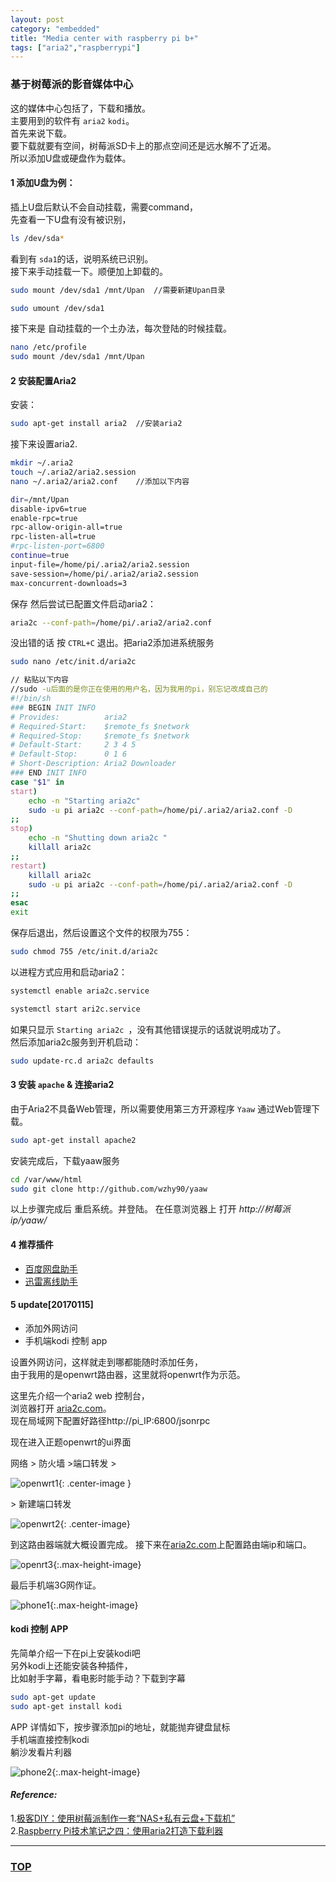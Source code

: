 ```yaml
---
layout: post
category: "embedded"
title: "Media center with raspberry pi b+"
tags: ["aria2","raspberrypi"]
---
```



### 基于树莓派的影音媒体中心  

<a name="top"></a>

这的媒体中心包括了，下载和播放。  
主要用到的软件有 `aria2` `kodi`。  
首先来说下载。  
要下载就要有空间，树莓派SD卡上的那点空间还是远水解不了近渴。  
所以添加U盘或硬盘作为载体。  

#### 1 添加U盘为例：  
插上U盘后默认不会自动挂载，需要command，  
先查看一下U盘有没有被识别，  

```bash
ls /dev/sda*
```

看到有 `sda1`的话，说明系统已识别。  
接下来手动挂载一下。顺便加上卸载的。  

```bash
sudo mount /dev/sda1 /mnt/Upan  //需要新建Upan目录

sudo umount /dev/sda1
```

接下来是 自动挂载的一个土办法，每次登陆的时候挂载。  

```bash
nano /etc/profile
sudo mount /dev/sda1 /mnt/Upan
```

#### 2 安装配置Aria2

安装：  

```bash
sudo apt-get install aria2  //安装aria2
```

接下来设置aria2.  

```bash
mkdir ~/.aria2
touch ~/.aria2/aria2.session
nano ~/.aria2/aria2.conf    //添加以下内容

dir=/mnt/Upan
disable-ipv6=true
enable-rpc=true
rpc-allow-origin-all=true
rpc-listen-all=true
#rpc-listen-port=6800
continue=true
input-file=/home/pi/.aria2/aria2.session 
save-session=/home/pi/.aria2/aria2.session 
max-concurrent-downloads=3

```

保存 然后尝试已配置文件启动aria2：  

```bash
aria2c --conf-path=/home/pi/.aria2/aria2.conf
```

没出错的话 按 `CTRL+C` 退出。把aria2添加进系统服务  

```bash
sudo nano /etc/init.d/aria2c

// 粘贴以下内容
//sudo -u后面的是你正在使用的用户名，因为我用的pi，别忘记改成自己的
#!/bin/sh
### BEGIN INIT INFO
# Provides:          aria2
# Required-Start:    $remote_fs $network
# Required-Stop:     $remote_fs $network
# Default-Start:     2 3 4 5
# Default-Stop:      0 1 6
# Short-Description: Aria2 Downloader
### END INIT INFO
case "$1" in
start)
    echo -n "Starting aria2c"
    sudo -u pi aria2c --conf-path=/home/pi/.aria2/aria2.conf -D 
;;
stop)
    echo -n "Shutting down aria2c "
    killall aria2c
;;
restart)
    killall aria2c
    sudo -u pi aria2c --conf-path=/home/pi/.aria2/aria2.conf -D
;;
esac
exit
```

保存后退出，然后设置这个文件的权限为755：  

```bash
sudo chmod 755 /etc/init.d/aria2c
```

以进程方式应用和启动aria2：  

```bash
systemctl enable aria2c.service 

systemctl start ari2c.service
```

如果只显示 `Starting aria2c `，没有其他错误提示的话就说明成功了。  
然后添加aria2c服务到开机启动：  

```bash
sudo update-rc.d aria2c defaults
```

#### 3 安装 `apache` & 连接aria2

由于Aria2不具备Web管理，所以需要使用第三方开源程序 `Yaaw` 通过Web管理下载。  

```bash
sudo apt-get install apache2
```

安装完成后，下载yaaw服务

```bash
cd /var/www/html
sudo git clone http://github.com/wzhy90/yaaw
```

以上步骤完成后 重启系统。并登陆。
在任意浏览器上 打开 *http://树莓派ip/yaaw/*

#### 4 推荐插件

* [百度网盘助手](https://chrome.google.com/webstore/detail/baiduexporter/mjaenbjdjmgolhoafkohbhhbaiedbkno)
* [迅雷离线助手](https://chrome.google.com/webstore/detail/thunderlixianassistant/eehlmkfpnagoieibahhcghphdbjcdmen)

#### 5 update[20170115]

* 添加外网访问  
* 手机端kodi 控制 app  

设置外网访问，这样就走到哪都能随时添加任务，  
由于我用的是openwrt路由器，这里就将openwrt作为示范。  

这里先介绍一个aria2 web 控制台，  
浏览器打开 [aria2c.com](http://aria2c.com/)。  
现在局域网下配置好路径http://pi_IP:6800/jsonrpc  

现在进入正题openwrt的ui界面  

网络 > 防火墙 >端口转发 >

![openwrt1](http://7xifyp.com1.z0.glb.clouddn.com/aria2_add_openwrt1.png){: .center-image }

\> 新建端口转发 

![openwrt2](http://7xifyp.com1.z0.glb.clouddn.com/aria2_add_openwrt2.png){: .center-image}

到这路由器端就大概设置完成。
接下来在[aria2c.com](http://aria2c.com/)上配置路由端ip和端口。

![openrt3](http://7xifyp.com1.z0.glb.clouddn.com/aria2_add_openwrt3.png){:.max-height-image}

最后手机端3G网作证。  

![phone1](http://7xifyp.com1.z0.glb.clouddn.com/aria2_add_phone1.png){:.max-height-image}

#### kodi 控制 APP

先简单介绍一下在pi上安装kodi吧  
另外kodi上还能安装各种插件，  
比如射手字幕，看电影时能手动？下载到字幕  

~~~ bash
sudo apt-get update
sudo apt-get install kodi
~~~

APP 详情如下，按步骤添加pi的地址，就能抛弃键盘鼠标  
手机端直接控制kodi  
躺沙发看片利器  


![phone2](http://7xifyp.com1.z0.glb.clouddn.com/aria2_add_phone2.png){:.max-height-image}

#### *Reference:*  

1.[极客DIY：使用树莓派制作一套“NAS+私有云盘+下载机”](http://www.tuicool.com/articles/BjUNFbq)  
2.[Raspberry Pi技术笔记之四：使用aria2打造下载利器](http://pagebrin.com/2014/04/raspberry-pi技术笔记之四：使用aria2打造下载利器/)  


- - - 

### [TOP](#top)
